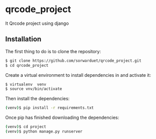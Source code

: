 # qrcode_project
It Qrcode project using django 


## Installation
The first thing to do is to clone the repository:

```bash
$ git clone https://github.com/sorwarduet/qrcode_project.git
$ cd qrcode_project
```

Create a virtual environment to install dependencies in and activate it:
```bash
$ virtualenv  venv
$ source vnv/bin/activate

```

Then install the dependencies:

```bash
(venv)$ pip install -r requirements.txt

```

Once pip has finished downloading the dependencies:

```bash
(venv)$ cd project
(venv)$ python manage.py runserver

```
